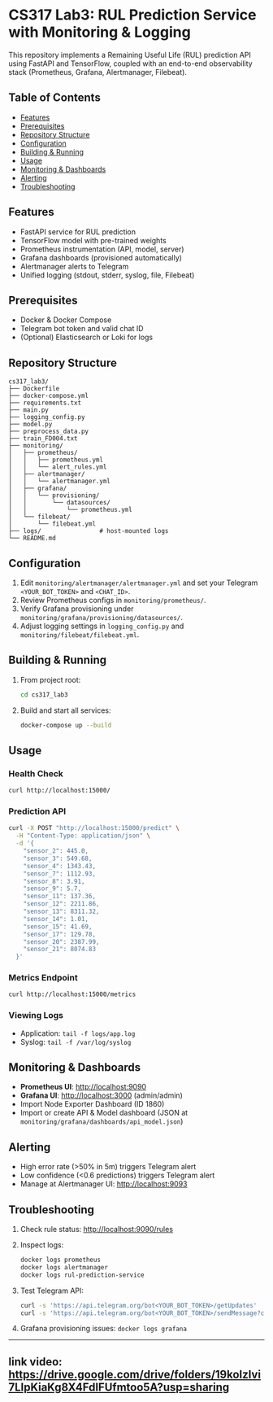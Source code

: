 # CS317 Lab3: RUL Prediction Service with Monitoring & Logging

This repository implements a Remaining Useful Life (RUL) prediction API using FastAPI and TensorFlow, coupled with an end-to-end observability stack (Prometheus, Grafana, Alertmanager, Filebeat).

## Table of Contents

* [Features](#features)
* [Prerequisites](#prerequisites)
* [Repository Structure](#repository-structure)
* [Configuration](#configuration)
* [Building & Running](#building--running)
* [Usage](#usage)
* [Monitoring & Dashboards](#monitoring--dashboards)
* [Alerting](#alerting)
* [Troubleshooting](#troubleshooting)

## Features

* FastAPI service for RUL prediction
* TensorFlow model with pre-trained weights
* Prometheus instrumentation (API, model, server)
* Grafana dashboards (provisioned automatically)
* Alertmanager alerts to Telegram
* Unified logging (stdout, stderr, syslog, file, Filebeat)

## Prerequisites

* Docker & Docker Compose
* Telegram bot token and valid chat ID
* (Optional) Elasticsearch or Loki for logs

## Repository Structure

```text
cs317_lab3/
├── Dockerfile
├── docker-compose.yml
├── requirements.txt
├── main.py
├── logging_config.py
├── model.py
├── preprocess_data.py
├── train_FD004.txt
├── monitoring/
│   ├── prometheus/
│   │   ├── prometheus.yml
│   │   └── alert_rules.yml
│   ├── alertmanager/
│   │   └── alertmanager.yml
│   ├── grafana/
│   │   └── provisioning/
│   │       └── datasources/
│   │           └── prometheus.yml
│   └── filebeat/
│       └── filebeat.yml
├── logs/                # host-mounted logs
└── README.md            
```

## Configuration

1. Edit `monitoring/alertmanager/alertmanager.yml` and set your Telegram `<YOUR_BOT_TOKEN>` and `<CHAT_ID>`.
2. Review Prometheus configs in `monitoring/prometheus/`.
3. Verify Grafana provisioning under `monitoring/grafana/provisioning/datasources/`.
4. Adjust logging settings in `logging_config.py` and `monitoring/filebeat/filebeat.yml`.

## Building & Running

1. From project root:

   ```bash
   cd cs317_lab3
   ```
2. Build and start all services:

   ```bash
   docker-compose up --build
   ```

## Usage

### Health Check

```bash
curl http://localhost:15000/
```

### Prediction API

```bash
curl -X POST "http://localhost:15000/predict" \
  -H "Content-Type: application/json" \
  -d '{
    "sensor_2": 445.0,
    "sensor_3": 549.68,
    "sensor_4": 1343.43,
    "sensor_7": 1112.93,
    "sensor_8": 3.91,
    "sensor_9": 5.7,
    "sensor_11": 137.36,
    "sensor_12": 2211.86,
    "sensor_13": 8311.32,
    "sensor_14": 1.01,
    "sensor_15": 41.69,
    "sensor_17": 129.78,
    "sensor_20": 2387.99,
    "sensor_21": 8074.83
  }'
```

### Metrics Endpoint

```bash
curl http://localhost:15000/metrics
```

### Viewing Logs

* Application: `tail -f logs/app.log`
* Syslog: `tail -f /var/log/syslog`

## Monitoring & Dashboards

* **Prometheus UI**: [http://localhost:9090](http://localhost:9090)
* **Grafana UI**: [http://localhost:3000](http://localhost:3000) (admin/admin)
* Import Node Exporter Dashboard (ID 1860)
* Import or create API & Model dashboard (JSON at `monitoring/grafana/dashboards/api_model.json`)

## Alerting

* High error rate (>50% in 5m) triggers Telegram alert
* Low confidence (<0.6 predictions) triggers Telegram alert
* Manage at Alertmanager UI: [http://localhost:9093](http://localhost:9093)

## Troubleshooting

1. Check rule status: [http://localhost:9090/rules](http://localhost:9090/rules)
2. Inspect logs:

   ```bash
   docker logs prometheus
   docker logs alertmanager
   docker logs rul-prediction-service
   ```
3. Test Telegram API:

   ```bash
   curl -s 'https://api.telegram.org/bot<YOUR_BOT_TOKEN>/getUpdates'
   curl -s 'https://api.telegram.org/bot<YOUR_BOT_TOKEN>/sendMessage?chat_id=<CHAT_ID>&text=hello'
   ```
4. Grafana provisioning issues: `docker logs grafana`

---

## link video: https://drive.google.com/drive/folders/19koIzIvi7LIpKiaKg8X4FdIFUfmtoo5A?usp=sharing
